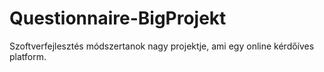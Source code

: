 # Questionnaire-BigProjekt
Szoftverfejlesztés módszertanok nagy projektje, ami egy online kérdőíves platform.

